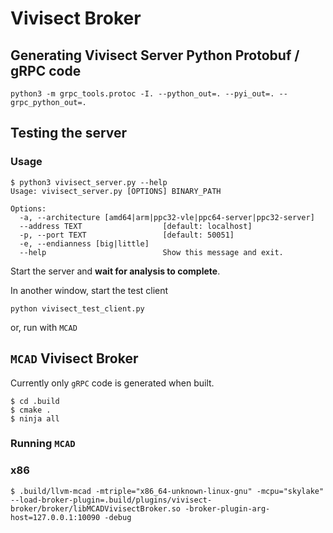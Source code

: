 # Vivisect Broker

## Generating Vivisect Server Python Protobuf / gRPC code

```
python3 -m grpc_tools.protoc -I. --python_out=. --pyi_out=. --grpc_python_out=.
```

## Testing the server

### Usage

```
$ python3 vivisect_server.py --help
Usage: vivisect_server.py [OPTIONS] BINARY_PATH

Options:
  -a, --architecture [amd64|arm|ppc32-vle|ppc64-server|ppc32-server]
  --address TEXT                  [default: localhost]
  -p, --port TEXT                 [default: 50051]
  -e, --endianness [big|little]
  --help                          Show this message and exit.
```

Start the server and **wait for analysis to complete**.

In another window, start the test client

```
python vivisect_test_client.py
```

or, run with `MCAD`

## `MCAD` Vivisect Broker

Currently only `gRPC` code is generated when built.

```
$ cd .build
$ cmake .
$ ninja all
```

### Running `MCAD`

### x86

```
$ .build/llvm-mcad -mtriple="x86_64-unknown-linux-gnu" -mcpu="skylake" --load-broker-plugin=.build/plugins/vivisect-broker/broker/libMCADVivisectBroker.so -broker-plugin-arg-host=127.0.0.1:10090 -debug
```